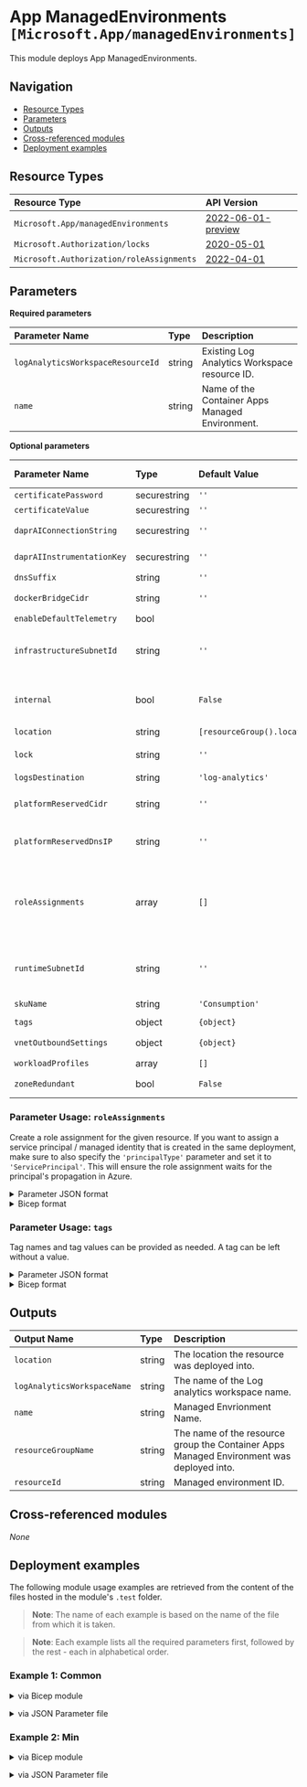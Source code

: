 # App ManagedEnvironments `[Microsoft.App/managedEnvironments]`

This module deploys App ManagedEnvironments.

## Navigation

- [Resource Types](#Resource-Types)
- [Parameters](#Parameters)
- [Outputs](#Outputs)
- [Cross-referenced modules](#Cross-referenced-modules)
- [Deployment examples](#Deployment-examples)

## Resource Types

| Resource Type | API Version |
| :-- | :-- |
| `Microsoft.App/managedEnvironments` | [2022-06-01-preview](https://learn.microsoft.com/en-us/azure/templates/Microsoft.App/2022-06-01-preview/managedEnvironments) |
| `Microsoft.Authorization/locks` | [2020-05-01](https://learn.microsoft.com/en-us/azure/templates/Microsoft.Authorization/2020-05-01/locks) |
| `Microsoft.Authorization/roleAssignments` | [2022-04-01](https://learn.microsoft.com/en-us/azure/templates/Microsoft.Authorization/2022-04-01/roleAssignments) |

## Parameters

**Required parameters**

| Parameter Name | Type | Description |
| :-- | :-- | :-- |
| `logAnalyticsWorkspaceResourceId` | string | Existing Log Analytics Workspace resource ID. |
| `name` | string | Name of the Container Apps Managed Environment. |

**Optional parameters**

| Parameter Name | Type | Default Value | Allowed Values | Description |
| :-- | :-- | :-- | :-- | :-- |
| `certificatePassword` | securestring | `''` |  | Password of the certificate used by the custom domain. |
| `certificateValue` | securestring | `''` |  | Certificate to use for the custom domain. PFX or PEM. |
| `daprAIConnectionString` | securestring | `''` |  | Application Insights connection string used by Dapr to export Service to Service communication telemetry. |
| `daprAIInstrumentationKey` | securestring | `''` |  | Azure Monitor instrumentation key used by Dapr to export Service to Service communication telemetry. |
| `dnsSuffix` | string | `''` |  | DNS suffix for the environment domain. |
| `dockerBridgeCidr` | string | `''` |  | CIDR notation IP range assigned to the Docker bridge, network. Must not overlap with any other provided IP ranges. |
| `enableDefaultTelemetry` | bool |  |  | Enable telemetry via a Globally Unique Identifier (GUID). |
| `infrastructureSubnetId` | string | `''` |  | Resource ID of a subnet for infrastructure components. This subnet must be in the same VNET as the subnet defined in runtimeSubnetId. Must not overlap with any other provided IP ranges. |
| `internal` | bool | `False` |  | Boolean indicating the environment only has an internal load balancer. These environments do not have a public static IP resource. They must provide runtimeSubnetId and infrastructureSubnetId if enabling this property. |
| `location` | string | `[resourceGroup().location]` |  | Location for all Resources. |
| `lock` | string | `''` | `['', CanNotDelete, ReadOnly]` | Specify the type of lock. |
| `logsDestination` | string | `'log-analytics'` |  | Logs destination. |
| `platformReservedCidr` | string | `''` |  | IP range in CIDR notation that can be reserved for environment infrastructure IP addresses. Must not overlap with any other provided IP ranges. |
| `platformReservedDnsIP` | string | `''` |  | An IP address from the IP range defined by platformReservedCidr that will be reserved for the internal DNS server. |
| `roleAssignments` | array | `[]` |  | Array of role assignment objects that contain the 'roleDefinitionIdOrName' and 'principalId' to define RBAC role assignments on this resource. In the roleDefinitionIdOrName attribute, you can provide either the display name of the role definition, or its fully qualified ID in the following format: '/providers/Microsoft.Authorization/roleDefinitions/c2f4ef07-c644-48eb-af81-4b1b4947fb11'. |
| `runtimeSubnetId` | string | `''` |  | Resource ID of a subnet that Container App containers are injected into. This subnet must be in the same VNET as the subnet defined in infrastructureSubnetId. Must not overlap with any other provided IP ranges. |
| `skuName` | string | `'Consumption'` | `[Consumption, Premium]` | Managed environment SKU. |
| `tags` | object | `{object}` |  | Tags of the resource. |
| `vnetOutboundSettings` | object | `{object}` |  | Configuration used to control the Environment Egress outbound traffic. |
| `workloadProfiles` | array | `[]` |  | Workload profiles configured for the Managed Environment. |
| `zoneRedundant` | bool | `False` |  | Whether or not this Managed Environment is zone-redundant. |


### Parameter Usage: `roleAssignments`

Create a role assignment for the given resource. If you want to assign a service principal / managed identity that is created in the same deployment, make sure to also specify the `'principalType'` parameter and set it to `'ServicePrincipal'`. This will ensure the role assignment waits for the principal's propagation in Azure.

<details>

<summary>Parameter JSON format</summary>

```json
"roleAssignments": {
    "value": [
        {
            "roleDefinitionIdOrName": "Reader",
            "description": "Reader Role Assignment",
            "principalIds": [
                "12345678-1234-1234-1234-123456789012", // object 1
                "78945612-1234-1234-1234-123456789012" // object 2
            ]
        },
        {
            "roleDefinitionIdOrName": "/providers/Microsoft.Authorization/roleDefinitions/c2f4ef07-c644-48eb-af81-4b1b4947fb11",
            "principalIds": [
                "12345678-1234-1234-1234-123456789012" // object 1
            ],
            "principalType": "ServicePrincipal"
        }
    ]
}
```

</details>

<details>

<summary>Bicep format</summary>

```bicep
roleAssignments: [
    {
        roleDefinitionIdOrName: 'Reader'
        description: 'Reader Role Assignment'
        principalIds: [
            '12345678-1234-1234-1234-123456789012' // object 1
            '78945612-1234-1234-1234-123456789012' // object 2
        ]
    }
    {
        roleDefinitionIdOrName: '/providers/Microsoft.Authorization/roleDefinitions/c2f4ef07-c644-48eb-af81-4b1b4947fb11'
        principalIds: [
            '12345678-1234-1234-1234-123456789012' // object 1
        ]
        principalType: 'ServicePrincipal'
    }
]
```

</details>
<p>

### Parameter Usage: `tags`

Tag names and tag values can be provided as needed. A tag can be left without a value.

<details>

<summary>Parameter JSON format</summary>

```json
"tags": {
    "value": {
        "Environment": "Non-Prod",
        "Contact": "test.user@testcompany.com",
        "PurchaseOrder": "1234",
        "CostCenter": "7890",
        "ServiceName": "DeploymentValidation",
        "Role": "DeploymentValidation"
    }
}
```

</details>

<details>

<summary>Bicep format</summary>

```bicep
tags: {
    Environment: 'Non-Prod'
    Contact: 'test.user@testcompany.com'
    PurchaseOrder: '1234'
    CostCenter: '7890'
    ServiceName: 'DeploymentValidation'
    Role: 'DeploymentValidation'
}
```

</details>
<p>

## Outputs

| Output Name | Type | Description |
| :-- | :-- | :-- |
| `location` | string | The location the resource was deployed into. |
| `logAnalyticsWorkspaceName` | string | The name of the Log analytics workspace name. |
| `name` | string | Managed Envrionment Name. |
| `resourceGroupName` | string | The name of the resource group the Container Apps Managed Environment was deployed into. |
| `resourceId` | string | Managed environment ID. |

## Cross-referenced modules

_None_

## Deployment examples

The following module usage examples are retrieved from the content of the files hosted in the module's `.test` folder.
   >**Note**: The name of each example is based on the name of the file from which it is taken.

   >**Note**: Each example lists all the required parameters first, followed by the rest - each in alphabetical order.

<h3>Example 1: Common</h3>

<details>

<summary>via Bicep module</summary>

```bicep
module managedEnvironments './Microsoft.App/managedEnvironments/deploy.bicep' = {
  name: '${uniqueString(deployment().name, location)}-test-amecom'
  params: {
    // Required parameters
    enableDefaultTelemetry: '<enableDefaultTelemetry>'
    logAnalyticsWorkspaceResourceId: '<logAnalyticsWorkspaceResourceId>'
    name: '<<namePrefix>>amecom001'
    // Non-required parameters
    infrastructureSubnetId: '<infrastructureSubnetId>'
    location: '<location>'
    lock: 'CanNotDelete'
    skuName: 'Consumption'
    tags: {
      Env: 'test'
    }
  }
}
```

</details>
<p>

<details>

<summary>via JSON Parameter file</summary>

```json
{
  "$schema": "https://schema.management.azure.com/schemas/2019-04-01/deploymentParameters.json#",
  "contentVersion": "1.0.0.0",
  "parameters": {
    // Required parameters
    "enableDefaultTelemetry": {
      "value": "<enableDefaultTelemetry>"
    },
    "logAnalyticsWorkspaceResourceId": {
      "value": "<logAnalyticsWorkspaceResourceId>"
    },
    "name": {
      "value": "<<namePrefix>>amecom001"
    },
    // Non-required parameters
    "infrastructureSubnetId": {
      "value": "<infrastructureSubnetId>"
    },
    "location": {
      "value": "<location>"
    },
    "lock": {
      "value": "CanNotDelete"
    },
    "skuName": {
      "value": "Consumption"
    },
    "tags": {
      "value": {
        "Env": "test"
      }
    }
  }
}
```

</details>
<p>

<h3>Example 2: Min</h3>

<details>

<summary>via Bicep module</summary>

```bicep
module managedEnvironments './Microsoft.App/managedEnvironments/deploy.bicep' = {
  name: '${uniqueString(deployment().name, location)}-test-amemin'
  params: {
    // Required parameters
    enableDefaultTelemetry: '<enableDefaultTelemetry>'
    logAnalyticsWorkspaceResourceId: '<logAnalyticsWorkspaceResourceId>'
    name: '<<namePrefix>>amemin001'
    // Non-required parameters
    location: '<location>'
    skuName: 'Consumption'
  }
}
```

</details>
<p>

<details>

<summary>via JSON Parameter file</summary>

```json
{
  "$schema": "https://schema.management.azure.com/schemas/2019-04-01/deploymentParameters.json#",
  "contentVersion": "1.0.0.0",
  "parameters": {
    // Required parameters
    "enableDefaultTelemetry": {
      "value": "<enableDefaultTelemetry>"
    },
    "logAnalyticsWorkspaceResourceId": {
      "value": "<logAnalyticsWorkspaceResourceId>"
    },
    "name": {
      "value": "<<namePrefix>>amemin001"
    },
    // Non-required parameters
    "location": {
      "value": "<location>"
    },
    "skuName": {
      "value": "Consumption"
    }
  }
}
```

</details>
<p>
